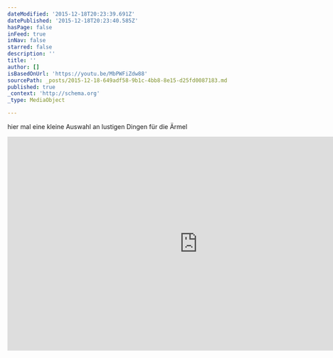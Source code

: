 ```yaml
---
dateModified: '2015-12-18T20:23:39.691Z'
datePublished: '2015-12-18T20:23:40.585Z'
hasPage: false
inFeed: true
inNav: false
starred: false
description: ''
title: ''
author: []
isBasedOnUrl: 'https://youtu.be/MbPWFiZdw88'
sourcePath: _posts/2015-12-18-649adf58-9b1c-4bb8-8e15-d25fd0087183.md
published: true
_context: 'http://schema.org'
_type: MediaObject

---
```

hier mal eine kleine Auswahl an lustigen Dingen für die Ärmel 

<iframe src="https://cdn.embedly.com/widgets/media.html?src=https%3A%2F%2Fwww.youtube.com%2Fembed%2FMbPWFiZdw88%3Ffeature%3Doembed&amp;url=https%3A%2F%2Fwww.youtube.com%2Fwatch%3Fv%3DMbPWFiZdw88%26feature%3Dyoutu.be&amp;image=https%3A%2F%2Fi.ytimg.com%2Fvi%2FMbPWFiZdw88%2Fhqdefault.jpg&amp;key=b7d04c9b404c499eba89ee7072e1c4f7&amp;type=text%2Fhtml&amp;schema=youtube" width="854" height="480" scrolling="no" frameborder="0" allowfullscreen="allowfullscreen" style=""></iframe>